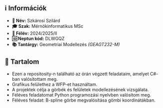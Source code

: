 ## ℹ️ Információk

- **👤 Név:** Szkárosi Szilárd  
- **🎓 Szak:** Mérnökinformatikus MSc  
- **📅 Félév:** 2024/2025/II  
- **🆔 Neptun kód:** DLWGQZ  
- **📚 Tantárgy:** Geometriai Modellezés *(GEAGT232-M)* 

## 📂 Tartalom

- Ezen a repositosity-n található az órán végzett feladataim, amelyet C#-ban valósítottam meg.
- Grafikus felülethez a WFP-et használtam.
- A projektek célja a görbék és felületek modellezésének vizsgálata.
- Féléves feladatomat Python programozási nyelvben valósítom meg.
- Féléves feladat: B-spline görbe megvalósítása gömbi koordinátákban.
